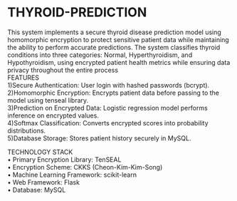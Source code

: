 # THYROID-PREDICTION
This system implements a secure thyroid disease prediction model using homomorphic encryption to protect sensitive patient data while maintaining the ability to perform accurate predictions. The system classifies thyroid conditions into three categories: Normal, Hyperthyroidism, and Hypothyroidism, using encrypted patient health metrics while ensuring data privacy throughout the entire process     
FEATURES         
1)Secure Authentication: User login with hashed passwords (bcrypt).     
2)Homomorphic Encryption: Encrypts patient data before passing to the model using tenseal library.                            
3)Prediction on Encrypted Data: Logistic regression model performs inference on encrypted values.                              
4)Softmax Classification: Converts encrypted scores into probability distributions.                                 
5)Database Storage: Stores patient history securely in MySQL.                                     
                                 
TECHNOLOGY STACK                                
•	Primary Encryption Library: TenSEAL                                     
•	Encryption Scheme: CKKS (Cheon-Kim-Kim-Song)                                   
•	Machine Learning Framework: scikit-learn                                 
•	Web Framework: Flask                                    
•	Database: MySQL                                       

